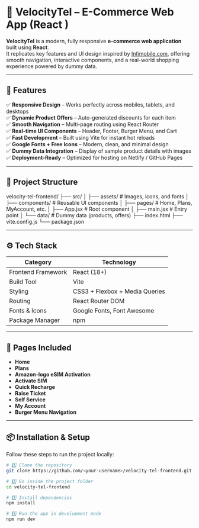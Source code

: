 # 🛒 VelocityTel – E-Commerce Web App (React )

**VelocityTel** is a modern, fully responsive **e-commerce web application** built using **React**.  
It replicates key features and UI design inspired by [Infimobile.com](https://infimobile.com/), offering smooth navigation, interactive components, and a real-world shopping experience powered by dummy data.

---

## 🚀 Features

✅ **Responsive Design** – Works perfectly across mobiles, tablets, and desktops  
✅ **Dynamic Product Offers** – Auto-generated discounts for each item  
✅ **Smooth Navigation** – Multi-page routing using React Router  
✅ **Real-time UI Components** – Header, Footer, Burger Menu, and Cart  
✅ **Fast Development** – Built using Vite for instant hot reloads  
✅ **Google Fonts + Free Icons** – Modern, clean, and minimal design  
✅ **Dummy Data Integration** – Display of sample product details with images  
✅ **Deployment-Ready** – Optimized for hosting on Netlify / GitHub Pages  

---

## 📂 Project Structure
velocity-tel-frontend/
├── src/
│ ├── assets/ # Images, icons, and fonts
│ ├── components/ # Reusable UI components
│ ├── pages/ # Home, Plans, MyAccount, etc.
│ ├── App.jsx # Root component
│ ├── main.jsx # Entry point
│ └── data/ # Dummy data (products, offers)
├── index.html
├── vite.config.js
└── package.json

---

## ⚙️ Tech Stack

| Category | Technology |
|-----------|-------------|
| Frontend Framework | React (18+) |
| Build Tool | Vite |
| Styling | CSS3 + Flexbox + Media Queries |
| Routing | React Router DOM |
| Fonts & Icons | Google Fonts, Font Awesome |
| Package Manager | npm |

---

## 🧠 Pages Included

- **Home**
- **Plans**
- **Amazon-logo eSIM Activation**
- **Activate SIM**
- **Quick Recharge**
- **Raise Ticket**
- **Self Service**
- **My Account**
- **Burger Menu Navigation**

---

## 📦 Installation & Setup

Follow these steps to run the project locally:

```bash
# 1️⃣ Clone the repository
git clone https://github.com/<your-username>/velocity-tel-frontend.git

# 2️⃣ Go inside the project folder
cd velocity-tel-frontend

# 3️⃣ Install dependencies
npm install

# 4️⃣ Run the app in development mode
npm run dev




